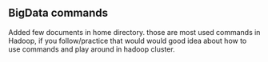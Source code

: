 

## BigData commands


Added few documents in home directory. those are most used commands in Hadoop, if you follow/practice that would would good idea about how to use commands and play around in hadoop cluster.